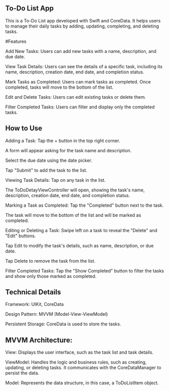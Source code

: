 ## To-Do List App

This is a To-Do List app developed with Swift and CoreData. It helps users to manage their daily tasks by adding, updating, completing, and deleting tasks.

#Features

Add New Tasks: Users can add new tasks with a name, description, and due date.

View Task Details: Users can see the details of a specific task, including its name, description, creation date, end date, and completion status.

Mark Tasks as Completed: Users can mark tasks as completed. Once completed, tasks will move to the bottom of the list.

Edit and Delete Tasks: Users can edit existing tasks or delete them.

Filter Completed Tasks: Users can filter and display only the completed tasks.

## How to Use

Adding a Task:
Tap the + button in the top right corner.

A form will appear asking for the task name and description.

Select the due date using the date picker.

Tap "Submit" to add the task to the list.

Viewing Task Details:
Tap on any task in the list.

The ToDoDetayViewController will open, showing the task's name, description, creation date, end date, and completion status.

Marking a Task as Completed:
Tap the "Completed" button next to the task.

The task will move to the bottom of the list and will be marked as completed.

Editing or Deleting a Task:
Swipe left on a task to reveal the "Delete" and "Edit" buttons.

Tap Edit to modify the task's details, such as name, description, or due date.

Tap Delete to remove the task from the list.

Filter Completed Tasks:
Tap the "Show Completed" button to filter the tasks and show only those marked as completed.

## Technical Details


Framework: UIKit, CoreData

Design Pattern: MVVM (Model-View-ViewModel)

Persistent Storage: CoreData is used to store the tasks.

## MVVM Architecture:

View: Displays the user interface, such as the task list and task details.

ViewModel: Handles the logic and business rules, such as creating, updating, or deleting tasks. It communicates with the CoreDataManager to persist the data.

Model: Represents the data structure, in this case, a ToDoListItem object.




